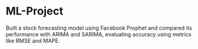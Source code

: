 # ML-Project
Built a stock forecasting model using Facebook Prophet and compared its performance with ARIMA and SARIMA, evaluating accuracy using metrics like RMSE and MAPE.
